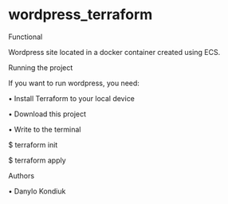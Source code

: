 # wordpress_terraform
Functional

Wordpress site located in a docker container created using ECS.


Running the project

If you want to run wordpress, you need:

•	Install Terraform to your local device

•	Download this project

•	Write to the terminal

$ terraform init

$ terraform apply


Authors

•	Danylo Kondiuk
